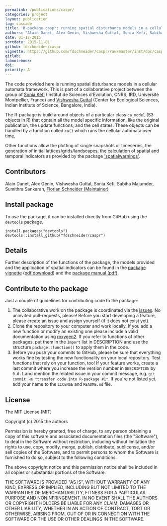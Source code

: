 ```yaml
---
permalink: /publications/caspr/
categories: project
layout: publication
tag: cascade
title: 'R-package caspr: running spatial disturbance models in a cellular automata framework'
authors: "Alain Danet, Alex Genin, Vishwesha Guttal, Sonia Kefi, Sabiha Majumder, Sumithra Sankaran, Florian Schneider (Maintainer)"
date: 01-12-2015
sortdate: 2015-11-01
github: fdschneider/caspr
vignette: https://github.com/fdschneider/caspr/raw/master/inst/doc/caspr.pdf
gitlab:
labnotebook:
doi:
priority: A
---
```



The code provided here is running spatial disturbance models in a cellular automata framework. This is part of a collaborative project between the group of [Sonia Kéfi](http://sonia.kefi.fr/) (Institut de Sciences d'Evolution, CNRS, IRD, Université Montpellier, France) and [Vishwesha Guttal](https://teelabiisc.wordpress.com/) (Center for Ecological Sciences, Indian Institute of Science, Bangalore, India).

The R-package is build around objects of a particular class `ca_model` (S3 objects in R) that contain all the model specific information, like the original publication, the update functions, and the cell states.
These objects can be handled by a function called `ca()` which runs the cellular automata over time.

Other functions allow the plotting of single snapshots or timeseries, the generation of initial lattices/grids/landscapes, the calculation of spatial and temporal indicators as provided by the package ['spatialwarnings'](https://github.com/fdschneider/spatial_warnings).


## Contributors

Alain Danet, Alex Genin, Vishwesha Guttal, Sonia Kefi, Sabiha Majumder, Sumithra Sankaran, [Florian Schneider (Maintainer)](mailto:florian.schneider@univ-montp2.fr)

## Install package

To *use* the package, it can be installed directly from GitHub using the `devtools` package.

```
install.packages("devtools")
devtools::install_github("fdschneider/caspr")
```

## Details

Further description of the functions of the package, the models provided and the application of spatial indicators can be found in the [package vignette](http://htmlpreview.github.io/?https://github.com/fdschneider/caspr/blob/master/inst/doc/caspr.html) ([pdf download](https://github.com/fdschneider/caspr/raw/master/inst/doc/caspr.pdf)) and the [package manual (pdf)](https://github.com/fdschneider/caspr/raw/master/inst/doc/caspr-manual.pdf).

## Contribute to the package

Just a couple of guidelines for contributing code to the package:

1. The collaborative work on the package is coordinated via the [issues](https://github.com/fdschneider/caspr/issues). No uninvited pull-requests, please! Before you start developing a feature, please create an issue and assign yourself (if it does not exist yet).
2. Clone the repository to your computer and work locally. If you add a new function or modify an existing one please include a valid documentation using [roxygen2](http://r-pkgs.had.co.nz/man.html). If you refer to functions of other packages, put them in the `Import` list in DESCRIPTION and use the structure `package::function()` to apply them in the code.
3. Before you push your commits to GitHub, please be sure that everything works fine by testing the new functionality on your local repository. Test functions that rely on your function, too! If your feature works, create a last commit where you increase the version number in `DESCRIPTION` by `0.0.1` and mention the related issue in your commit message, e.g. `git commit -m "transfer code into R-package #1"`. If you're not listed yet, add your name to the `LICENSE` and `README.md` file.


## License

The MIT License (MIT)

Copyright (c) 2015 the authors

Permission is hereby granted, free of charge, to any person obtaining a copy of this software and associated documentation files (the "Software"), to deal in the Software without restriction, including without limitation the rights to use, copy, modify, merge, publish, distribute, sublicense, and/or sell copies of the Software, and to permit persons to whom the Software is furnished to do so, subject to the following conditions:

The above copyright notice and this permission notice shall be included in all copies or substantial portions of the Software.

THE SOFTWARE IS PROVIDED "AS IS", WITHOUT WARRANTY OF ANY KIND, EXPRESS OR IMPLIED, INCLUDING BUT NOT LIMITED TO THE WARRANTIES OF MERCHANTABILITY, FITNESS FOR A PARTICULAR PURPOSE AND NONINFRINGEMENT. IN NO EVENT SHALL THE AUTHORS OR COPYRIGHT HOLDERS BE LIABLE FOR ANY CLAIM, DAMAGES OR OTHER LIABILITY, WHETHER IN AN ACTION OF CONTRACT, TORT OR OTHERWISE, ARISING FROM, OUT OF OR IN CONNECTION WITH THE SOFTWARE OR THE USE OR OTHER DEALINGS IN THE SOFTWARE.
